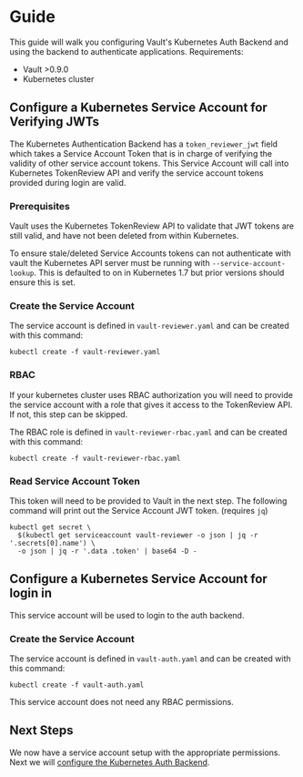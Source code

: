 # Guide

This guide will walk you configuring Vault's Kubernetes Auth Backend and
using the backend to authenticate applications.
Requirements:

* Vault >0.9.0
* Kubernetes cluster 

## Configure a Kubernetes Service Account for Verifying JWTs

The Kubernetes Authentication Backend has a `token_reviewer_jwt` field which 
takes a Service Account Token that is in charge of verifying the validity of 
other service account tokens. This Service Account will call into Kubernetes
TokenReview API and verify the service account tokens provided during login
are valid. 

### Prerequisites

Vault uses the Kubernetes TokenReview API to validate that JWT tokens are still
valid, and have not been deleted from within Kubernetes.

To ensure stale/deleted Service Accounts tokens can not authenticate with vault
the Kubernetes API server must be running with `--service-account-lookup`. This
is defaulted to on in Kubernetes 1.7 but prior versions should ensure this is
set.

### Create the Service Account

The service account is defined in `vault-reviewer.yaml` and can be created with this
command:

```
kubectl create -f vault-reviewer.yaml
```

### RBAC 

If your kubernetes cluster uses RBAC authorization you will need to provide the
service account with a role that gives it access to the TokenReview API. If not, 
this step can be skipped.

The RBAC role is defined in `vault-reviewer-rbac.yaml` and can be created with
this command:

```
kubectl create -f vault-reviewer-rbac.yaml
```
### Read Service Account Token

This token will need to be provided to Vault in the next step. The following command will print out the Service Account JWT token. (requires `jq`)

```
kubectl get secret \
  $(kubectl get serviceaccount vault-reviewer -o json | jq -r '.secrets[0].name') \
  -o json | jq -r '.data .token' | base64 -D -
```

## Configure a Kubernetes Service Account for login in

This service account will be used to login to the auth backend.

### Create the Service Account

The service account is defined in `vault-auth.yaml` and can be created with this
command:

```
kubectl create -f vault-auth.yaml
```

This service account does not need any RBAC permissions.

## Next Steps

We now have a service account setup with the appropriate permissions. Next we
will [configure the Kubernetes Auth Backend](./2-configure-vault.md).
